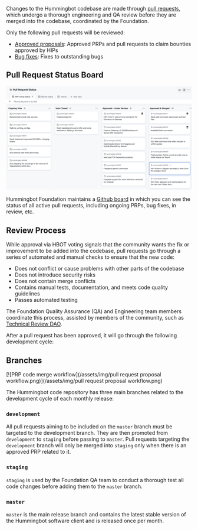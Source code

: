 Changes to the Hummingbot codebase are made through [pull requests](https://github.com/hummingbot/hummingbot/pulls), which undergo a thorough engineering and QA review before they are merged into the codebase, coordinated by the Foundation.

Only the following pull requests will be reviewed:

* [Approved proposals](/governance/proposals): Approved PRPs and pull requests to claim bounties approved by HIPs
* [Bug fixes](/maintenance/bugs): Fixes to outstanding bugs

## Pull Request Status Board

![](pull-request-board.png)

Hummingbot Foundation maintains a [Github board](https://github.com/orgs/hummingbot/projects/1/views/4) in which you can see the status of all active pull requests, including ongoing PRPs, bug fixes, in review, etc.

## Review Process

While approval via HBOT voting signals that the community wants the fix or improvement to be added into the codebase, pull requests go through a series of automated and manual checks to ensure that the new code:
* Does not conflict or cause problems with other parts of the codebase
* Does not introduce security risks
* Does not contain merge conflicts
* Contains manual tests, documentation, and meets code quality guidelines
* Passes automated testing

The Foundation Quality Assurance (QA) and Engineering team members coordinate this process, assisted by members of the community, such as [Technical Review DAO](https://snapshot.org/#/hbot.eth/proposal/0x4480a6868355b8f4ad3dfcfa5d3e8bb043175bb8b250549433e5ba3360af536f).

After a pull request has been approved, it will go through the following development cycle:

## Branches

[![PRP code merge workflow](/assets/img/pull request proposal workflow.png)](/assets/img/pull request proposal workflow.png)

The Hummingbot code repository has three main branches related to the development cycle of each monthly release:

### `development`

All pull requests aiming to be included on the `master` branch must be targeted to the development branch. They are then promoted from `development` to `staging` before passing to `master`. Pull requests targeting the `development` branch will only be merged into `staging` only when there is an approved PRP related to it. 

### `staging`

`staging` is used by the Foundation QA team to conduct a thorough test all code changes before adding them to the `master` branch.

### `master`

`master` is the main release branch and contains the latest stable version of the Hummingbot software client and is released once per month.
